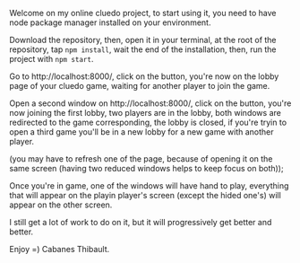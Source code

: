 Welcome on my online cluedo project, to start using it, you need to have node package manager installed on your environment.

Download the repository, then, open it in your terminal, at the root of the repository, tap `npm install`, wait the end of the installation, then, run the project with `npm start`.

Go to http://localhost:8000/, click on the button, you're now on the lobby page of your cluedo game, waiting for another player to join the game.

Open a second window on http://localhost:8000/, click on the button, you're now joining the first lobby, two players are in the lobby, both windows are redirected to the game corresponding, the lobby is closed, if you're tryin to open a third game you'll be in a new lobby for a new game with another player.

(you may have to refresh one of the page, because of opening it on the same screen (having two reduced windows helps to keep focus on both));

Once you're in game, one of the windows will have hand to play, everything that will appear on the playin player's screen (except the hided one's) will appear on the other screen.

I still get a lot of work to do on it, but it will progressively get better and better.

Enjoy  =)  Cabanes Thibault. 